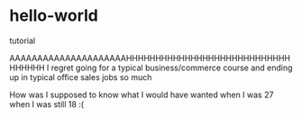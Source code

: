 # hello-world
tutorial

AAAAAAAAAAAAAAAAAAAAAHHHHHHHHHHHHHHHHHHHHHHHHHHHHHHHHHH
I regret going for a typical business/commerce course and ending up in typical office sales jobs so much

How was I supposed to know what I would have wanted when I was 27 when I was still 18 :(
